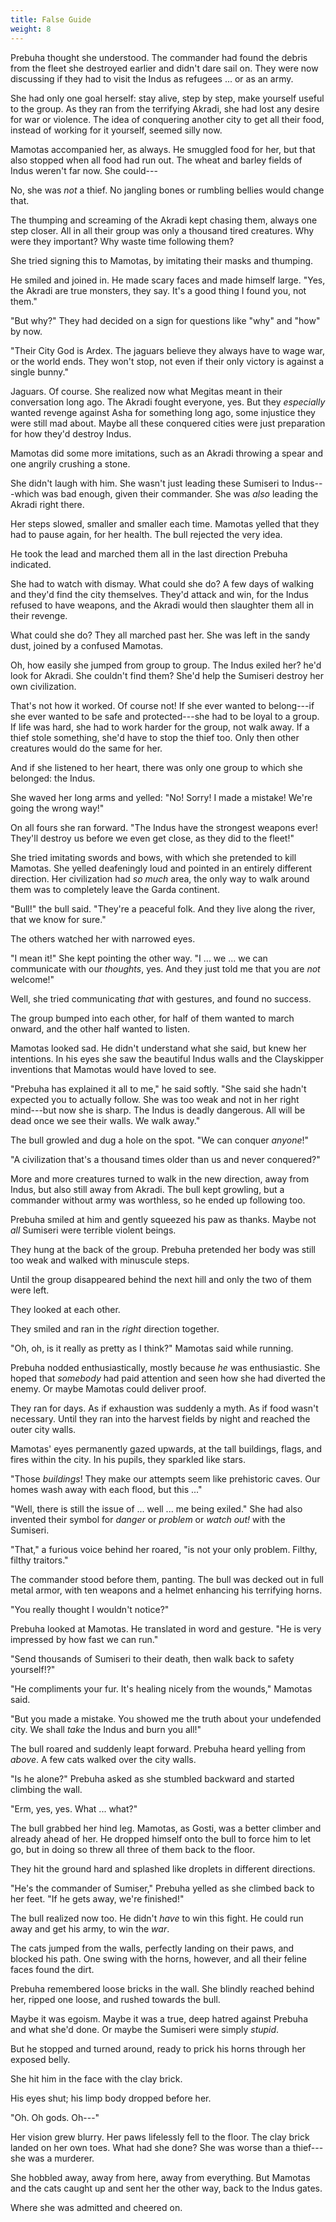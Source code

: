 ```yaml
---
title: False Guide
weight: 8
---
```

Prebuha thought she understood. The commander had found the debris from the fleet she destroyed earlier and didn't dare sail on. They were now discussing if they had to visit the Indus as refugees ... or as an army.

She had only one goal herself: stay alive, step by step, make yourself useful to the group. As they ran from the terrifying Akradi, she had lost any desire for war or violence. The idea of conquering another city to get all their food, instead of working for it yourself, seemed silly now.

Mamotas accompanied her, as always. He smuggled food for her, but that also stopped when all food had run out. The wheat and barley fields of Indus weren't far now. She could---

No, she was _not_ a thief. No jangling bones or rumbling bellies would change that.

The thumping and screaming of the Akradi kept chasing them, always one step closer. All in all their group was only a thousand tired creatures. Why were they important? Why waste time following them?

She tried signing this to Mamotas, by imitating their masks and thumping.

He smiled and joined in. He made scary faces and made himself large. "Yes, the Akradi are true monsters, they say. It's a good thing I found you, not them."

"But why?" They had decided on a sign for questions like "why" and "how" by now.

"Their City God is Ardex. The jaguars believe they always have to wage war, or the world ends. They won't stop, not even if their only victory is against a single bunny."

Jaguars. Of course. She realized now what Megitas meant in their conversation long ago. The Akradi fought everyone, yes. But they _especially_ wanted revenge against Asha for something long ago, some injustice they were still mad about. Maybe all these conquered cities were just preparation for how they'd destroy Indus.

Mamotas did some more imitations, such as an Akradi throwing a spear and one angrily crushing a stone.

She didn't laugh with him. She wasn't just leading these Sumiseri to Indus---which was bad enough, given their commander. She was _also_ leading the Akradi right there.

Her steps slowed, smaller and smaller each time. Mamotas yelled that they had to pause again, for her health. The bull rejected the very idea.

He took the lead and marched them all in the last direction Prebuha indicated.

She had to watch with dismay. What could she do? A few days of walking and they'd find the city themselves. They'd attack and win, for the Indus refused to have weapons, and the Akradi would then slaughter them all in their revenge.

What could she do? They all marched past her. She was left in the sandy dust, joined by a confused Mamotas.

Oh, how easily she jumped from group to group. The Indus exiled her? he'd look for Akradi. She couldn't find them? She'd help the Sumiseri destroy her own civilization.

That's not how it worked. Of course not! If she ever wanted to belong---if she ever wanted to be safe and protected---she had to be loyal to a group. If life was hard, she had to work harder for the group, not walk away. If a thief stole something, she'd have to stop the thief too. Only then other creatures would do the same for her.

And if she listened to her heart, there was only one group to which she belonged: the Indus.

She waved her long arms and yelled: "No! Sorry! I made a mistake! We're going the wrong way!"

On all fours she ran forward. "The Indus have the strongest weapons ever! They'll destroy us before we even get close, as they did to the fleet!"

She tried imitating swords and bows, with which she pretended to kill Mamotas. She yelled deafeningly loud and pointed in an entirely different direction. Her civilization had _so much_ area, the only way to walk around them was to completely leave the Garda continent.

"Bull!" the bull said. "They're a peaceful folk. And they live along the river, that we know for sure."

The others watched her with narrowed eyes.

"I mean it!" She kept pointing the other way. "I ... we ... we can communicate with our _thoughts_, yes. And they just told me that you are _not_ welcome!"

Well, she tried communicating _that_ with gestures, and found no success.

The group bumped into each other, for half of them wanted to march onward, and the other half wanted to listen.

Mamotas looked sad. He didn't understand what she said, but knew her intentions. In his eyes she saw the beautiful Indus walls and the Clayskipper inventions that Mamotas would have loved to see.

"Prebuha has explained it all to me," he said softly. "She said she hadn't expected you to actually follow. She was too weak and not in her right mind---but now she is sharp. The Indus is deadly dangerous. All will be dead once we see their walls. We walk away."

The bull growled and dug a hole on the spot. "We can conquer _anyone_!"

"A civilization that's a thousand times older than us and never conquered?"

More and more creatures turned to walk in the new direction, away from Indus, but also still away from Akradi. The bull kept growling, but a commander without army was worthless, so he ended up following too.

Prebuha smiled at him and gently squeezed his paw as thanks. Maybe not _all_ Sumiseri were terrible violent beings.

They hung at the back of the group. Prebuha pretended her body was still too weak and walked with minuscule steps.

Until the group disappeared behind the next hill and only the two of them were left.

They looked at each other. 

They smiled and ran in the _right_ direction together.

"Oh, oh, is it really as pretty as I think?" Mamotas said while running.

Prebuha nodded enthusiastically, mostly because _he_ was enthusiastic. She hoped that _somebody_ had paid attention and seen how she had diverted the enemy. Or maybe Mamotas could deliver proof.

They ran for days. As if exhaustion was suddenly a myth. As if food wasn't necessary. Until they ran into the harvest fields by night and reached the outer city walls. 

Mamotas' eyes permanently gazed upwards, at the tall buildings, flags, and fires within the city. In his pupils, they sparkled like stars.

"Those _buildings_! They make our attempts seem like prehistoric caves. Our homes wash away with each flood, but this ..."

"Well, there is still the issue of ... well ... me being exiled." She had also invented their symbol for _danger_ or _problem_ or _watch out!_ with the Sumiseri.

"That," a furious voice behind her roared, "is not your only problem. Filthy, filthy traitors."

The commander stood before them, panting. The bull was decked out in full metal armor, with ten weapons and a helmet enhancing his terrifying horns.

"You really thought I wouldn't notice?"

Prebuha looked at Mamotas. He translated in word and gesture. "He is very impressed by how fast we can run."

"Send thousands of Sumiseri to their death, then walk back to safety yourself!?"

"He compliments your fur. It's healing nicely from the wounds," Mamotas said.

"But you made a mistake. You showed me the truth about your undefended city. We shall _take_ the Indus and burn you all!"

The bull roared and suddenly leapt forward. Prebuha heard yelling from _above_. A few cats walked over the city walls.

"Is he alone?" Prebuha asked as she stumbled backward and started climbing the wall.

"Erm, yes, yes. What ... what?"

The bull grabbed her hind leg. Mamotas, as Gosti, was a better climber and already ahead of her. He dropped himself onto the bull to force him to let go, but in doing so threw all three of them back to the floor.

They hit the ground hard and splashed like droplets in different directions.

"He's the commander of Sumiser," Prebuha yelled as she climbed back to her feet. "If he gets away, we're finished!"

The bull realized now too. He didn't _have_ to win this fight. He could run away and get his army, to win the _war_.

The cats jumped from the walls, perfectly landing on their paws, and blocked his path. One swing with the horns, however, and all their feline faces found the dirt.

Prebuha remembered loose bricks in the wall. She blindly reached behind her, ripped one loose, and rushed towards the bull.

Maybe it was egoism. Maybe it was a true, deep hatred against Prebuha and what she'd done. Or maybe the Sumiseri were simply _stupid_.

But he stopped and turned around, ready to prick his horns through her exposed belly.

She hit him in the face with the clay brick.

His eyes shut; his limp body dropped before her.

"Oh. Oh gods. Oh---"

Her vision grew blurry. Her paws lifelessly fell to the floor. The clay brick landed on her own toes. What had she done? She was worse than a thief---she was a murderer.

She hobbled away, away from here, away from everything. But Mamotas and the cats caught up and sent her the other way, back to the Indus gates.

Where she was admitted and cheered on.